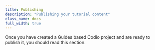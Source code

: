 ```yaml
---
title: Publishing
description: "Publishing your tutorial content"
class_name: docs
full_width: true
---
```


Once you have created a Guides based Codio project and are ready to publish it, you should read this section.

